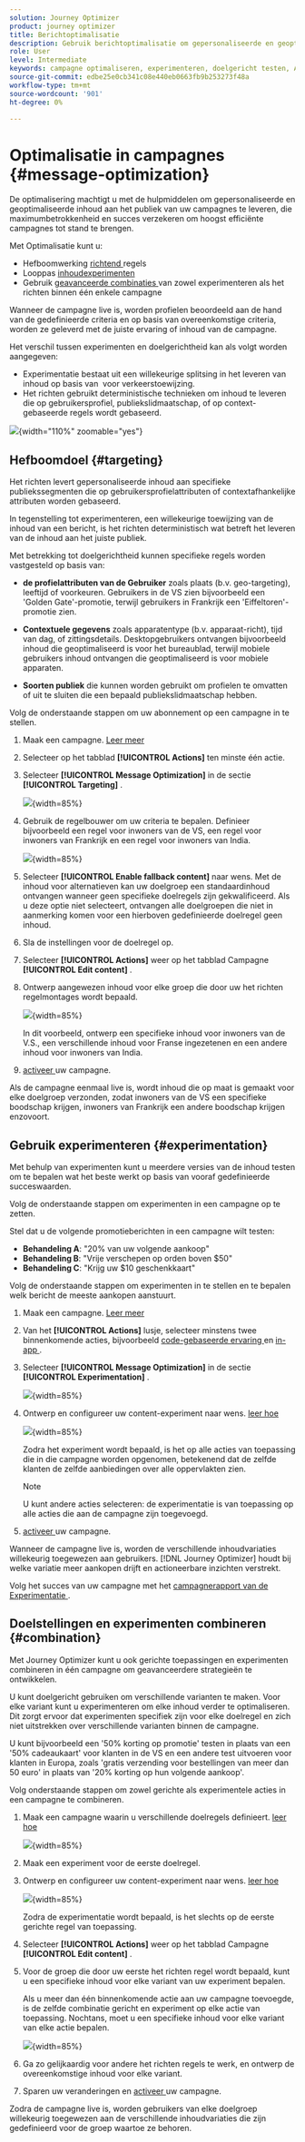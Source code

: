 ```yaml
---
solution: Journey Optimizer
product: journey optimizer
title: Berichtoptimalisatie
description: Gebruik berichtoptimalisatie om gepersonaliseerde en geoptimaliseerde marketingcampagnes te maken.
role: User
level: Intermediate
keywords: campagne optimaliseren, experimenteren, doelgericht testen, A/B testen
source-git-commit: edbe25e0cb341c08e440eb0663fb9b253273f48a
workflow-type: tm+mt
source-wordcount: '901'
ht-degree: 0%

---
```


# Optimalisatie in campagnes {#message-optimization}

De optimalisering machtigt u met de hulpmiddelen om gepersonaliseerde en geoptimaliseerde inhoud aan het publiek van uw campagnes te leveren, <!--based on marketer-defined advanced decision configurations. This ensures that the right message reaches the right audience at the right time in order to maximize the effectiveness of your campaigns. (Removed for now as Decisioning is not yet supported)--> die maximumbetrokkenheid en succes verzekeren om hoogst <!--customized and --> efficiënte campagnes tot stand te brengen.

Met Optimalisatie kunt u:

* Hefboomwerking [ richtend ](#targeting) regels
* Looppas [ inhoudexperimenten ](#experimentation)
* Gebruik [ geavanceerde combinaties ](#combination) van zowel experimenteren als het richten binnen één enkele campagne

Wanneer de campagne live is, worden profielen beoordeeld aan de hand van de gedefinieerde criteria en op basis van overeenkomstige criteria, worden ze geleverd met de juiste ervaring of inhoud van de campagne.

Het verschil tussen experimenten en doelgerichtheid kan als volgt worden aangegeven:

* Experimentatie bestaat uit een willekeurige splitsing in het leveren van inhoud op basis van &#x200B; voor verkeerstoewijzing.
* Het richten gebruikt deterministische technieken om inhoud te leveren die op gebruikersprofiel, publiekslidmaatschap, of op context-gebaseerde regels wordt gebaseerd.

![](assets/msg-optimization-experiment-vs-targeting.png){width="110%" zoomable="yes"}

## Hefboomdoel {#targeting}

Het richten levert gepersonaliseerde inhoud aan specifieke publiekssegmenten die op gebruikersprofielattributen of contextafhankelijke attributen worden gebaseerd.

In tegenstelling tot experimenteren, een willekeurige toewijzing van de inhoud van een bericht, is het richten deterministisch wat betreft het leveren van de inhoud aan het juiste publiek.

Met betrekking tot doelgerichtheid kunnen specifieke regels worden vastgesteld op basis van:

* **de profielattributen van de Gebruiker** zoals plaats (b.v. geo-targeting), leeftijd of voorkeuren. Gebruikers in de VS zien bijvoorbeeld een &#39;Golden Gate&#39;-promotie, terwijl gebruikers in Frankrijk een &#39;Eiffeltoren&#39;-promotie zien.

* **Contextuele gegevens** zoals apparatentype (b.v. apparaat-richt), tijd van dag, of zittingsdetails. Desktopgebruikers ontvangen bijvoorbeeld inhoud die geoptimaliseerd is voor het bureaublad, terwijl mobiele gebruikers inhoud ontvangen die geoptimaliseerd is voor mobiele apparaten.

* **Soorten publiek** die kunnen worden gebruikt om profielen te omvatten of uit te sluiten die een bepaald publiekslidmaatschap hebben.

Volg de onderstaande stappen om uw abonnement op een campagne in te stellen.

1. Maak een campagne. [ Leer meer ](../campaigns/create-campaign.md) <!--Add link to API triggered?-->

1. Selecteer op het tabblad **[!UICONTROL Actions]** ten minste één actie.

1. Selecteer **[!UICONTROL Message Optimization]** in de sectie **[!UICONTROL Targeting]** .

   ![](assets/msg-optimization-select-targeting.png){width=85%}

1. Gebruik de regelbouwer om uw criteria te bepalen. Definieer bijvoorbeeld een regel voor inwoners van de VS, een regel voor inwoners van Frankrijk en een regel voor inwoners van India.

   ![](assets/msg-optimization-create-targeting.png){width=85%}

1. Selecteer **[!UICONTROL Enable fallback content]** naar wens. Met de inhoud voor alternatieven kan uw doelgroep een standaardinhoud ontvangen wanneer geen specifieke doelregels zijn gekwalificeerd. Als u deze optie niet selecteert, ontvangen alle doelgroepen die niet in aanmerking komen voor een hierboven gedefinieerde doelregel geen inhoud.

1. Sla de instellingen voor de doelregel op.

1. Selecteer **[!UICONTROL Actions]** weer op het tabblad Campagne **[!UICONTROL Edit content]** .

1. Ontwerp aangewezen inhoud voor elke groep die door uw het richten regelmontages wordt bepaald.

   ![](assets/msg-optimization-targeting-design.png){width=85%}

   In dit voorbeeld, ontwerp een specifieke inhoud voor inwoners van de V.S., een verschillende inhoud voor Franse ingezetenen en een andere inhoud voor inwoners van India.

1. [ activeer ](review-activate-campaign.md) uw campagne.

Als de campagne eenmaal live is, wordt inhoud die op maat is gemaakt voor elke doelgroep verzonden, zodat inwoners van de VS een specifieke boodschap krijgen, inwoners van Frankrijk een andere boodschap krijgen enzovoort.

<!--Default content:

* If no targeting rules match, default content can be delivered.

* If default content is not enabled, passthrough behavior ensures lower-priority campaigns are evaluated.-->

## Gebruik experimenteren {#experimentation}

Met behulp van experimenten kunt u meerdere versies van de inhoud testen om te bepalen wat het beste werkt op basis van vooraf gedefinieerde succeswaarden.

Volg de onderstaande stappen om experimenten in een campagne op te zetten.

Stel dat u de volgende promotieberichten in een campagne wilt testen:

* **Behandeling A**: &quot;20% van uw volgende aankoop&quot;
* **Behandeling B**: &quot;Vrije verschepen op orden boven $50&quot;
* **Behandeling C**: &quot;Krijg uw $10 geschenkkaart&quot;

Volg de onderstaande stappen om experimenten in te stellen en te bepalen welk bericht de meeste aankopen aanstuurt.

1. Maak een campagne. [ Leer meer ](../campaigns/create-campaign.md) <!--Add link to API triggered?-->

1. Van het **[!UICONTROL Actions]** lusje, selecteer minstens twee binnenkomende acties, bijvoorbeeld [ code-gebaseerde ervaring ](../code-based/get-started-code-based.md) en [ in-app ](../in-app/get-started-in-app.md).

1. Selecteer **[!UICONTROL Message Optimization]** in de sectie **[!UICONTROL Experimentation]** .

   ![](assets/msg-optimization-select-experiment.png){width=85%}

1. Ontwerp en configureer uw content-experiment naar wens. [ leer hoe ](../content-management/content-experiment.md)

   ![](assets/msg-optimization-create-experiment.png){width=85%}

   Zodra het experiment wordt bepaald, is het op alle acties van toepassing die in die campagne worden opgenomen, betekenend dat de zelfde klanten de zelfde aanbiedingen over alle oppervlakten zien.

   >[!NOTE]
   >
   >U kunt andere acties selecteren: de experimentatie is van toepassing op alle acties die aan de campagne zijn toegevoegd.

1. [ activeer ](review-activate-campaign.md) uw campagne.

Wanneer de campagne live is, worden de verschillende inhoudvariaties willekeurig toegewezen aan gebruikers. [!DNL Journey Optimizer] houdt bij welke variatie meer aankopen drijft en actioneerbare inzichten verstrekt.

Volg het succes van uw campagne met het [ campagnerapport van de Experimentatie ](../reports/campaign-global-report-cja-experimentation.md).

## Doelstellingen en experimenten combineren {#combination}

Met Journey Optimizer kunt u ook gerichte toepassingen en experimenten combineren in één campagne om geavanceerdere strategieën te ontwikkelen.

U kunt doelgericht gebruiken om verschillende varianten te maken. Voor elke variant kunt u experimenteren om elke inhoud verder te optimaliseren. Dit zorgt ervoor dat experimenten specifiek zijn voor elke doelregel en zich niet uitstrekken over verschillende varianten binnen de campagne.

U kunt bijvoorbeeld een &#39;50% korting op promotie&#39; testen in plaats van een &#39;50% cadeaukaart&#39; voor klanten in de VS en een andere test uitvoeren voor klanten in Europa, zoals &#39;gratis verzending voor bestellingen van meer dan 50 euro&#39; in plaats van &#39;20% korting op hun volgende aankoop&#39;.

Volg onderstaande stappen om zowel gerichte als experimentele acties in een campagne te combineren.

1. Maak een campagne waarin u verschillende doelregels definieert. [ leer hoe ](#targeting)

   ![](assets/msg-optimization-create-targeting.png){width=85%}

1. Maak een experiment voor de eerste doelregel.

1. Ontwerp en configureer uw content-experiment naar wens. [ leer hoe ](../content-management/content-experiment.md)

   ![](assets/msg-optimization-targeting-with-experiment.png){width=85%}

   Zodra de experimentatie wordt bepaald, is het slechts op de eerste gerichte regel van toepassing.

1. Selecteer **[!UICONTROL Actions]** weer op het tabblad Campagne **[!UICONTROL Edit content]** .

1. Voor de groep die door uw eerste het richten regel wordt bepaald, kunt u een specifieke inhoud voor elke variant van uw experiment bepalen.

   Als u meer dan één binnenkomende actie aan uw campagne toevoegde, is de zelfde combinatie gericht en experiment op elke actie van toepassing. Nochtans, moet u een specifieke inhoud voor elke variant van elke actie bepalen.

   ![](assets/msg-optimization-targeting-experiment-design.png){width=85%}

1. Ga zo gelijkaardig voor andere het richten regels te werk, en ontwerp de overeenkomstige inhoud voor elke variant.

1. Sparen uw veranderingen en [ activeer ](review-activate-campaign.md) uw campagne.

Zodra de campagne live is, worden gebruikers van elke doelgroep willekeurig toegewezen aan de verschillende inhoudvariaties die zijn gedefinieerd voor de groep waartoe ze behoren.

<!--
## Reporting on Message optimization

E.g. explaining how a marketer can look at the report to determine which treatment (e.g. which message content) is performing the best for the targeting audience
-->

